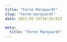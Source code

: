 ```yaml
---
title: "Ferne Marquardt"
slug: "ferne-marquardt"
date: 2021-02-15T16:24:01Z

meta:
  title: "Ferne Marquardt"
---
```


